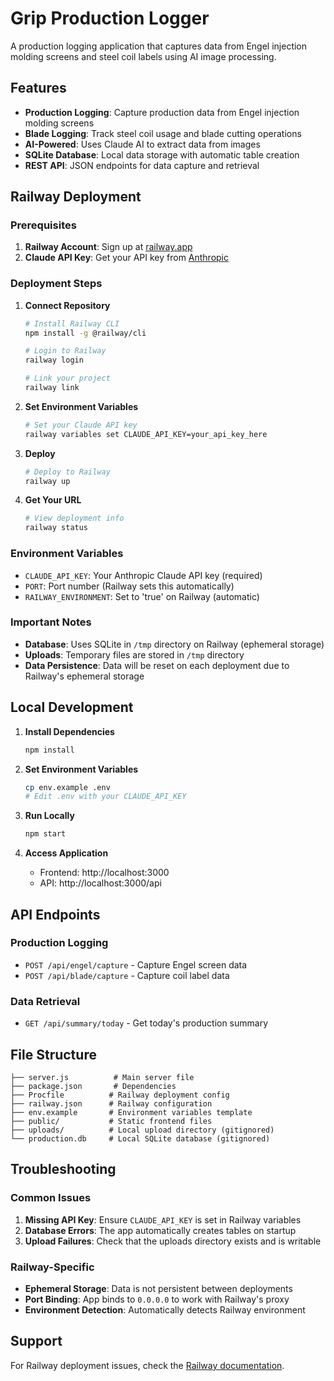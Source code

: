 # Grip Production Logger

A production logging application that captures data from Engel injection molding screens and steel coil labels using AI image processing.

## Features

- **Production Logging**: Capture production data from Engel injection molding screens
- **Blade Logging**: Track steel coil usage and blade cutting operations
- **AI-Powered**: Uses Claude AI to extract data from images
- **SQLite Database**: Local data storage with automatic table creation
- **REST API**: JSON endpoints for data capture and retrieval

## Railway Deployment

### Prerequisites

1. **Railway Account**: Sign up at [railway.app](https://railway.app)
2. **Claude API Key**: Get your API key from [Anthropic](https://console.anthropic.com/)

### Deployment Steps

1. **Connect Repository**
   ```bash
   # Install Railway CLI
   npm install -g @railway/cli
   
   # Login to Railway
   railway login
   
   # Link your project
   railway link
   ```

2. **Set Environment Variables**
   ```bash
   # Set your Claude API key
   railway variables set CLAUDE_API_KEY=your_api_key_here
   ```

3. **Deploy**
   ```bash
   # Deploy to Railway
   railway up
   ```

4. **Get Your URL**
   ```bash
   # View deployment info
   railway status
   ```

### Environment Variables

- `CLAUDE_API_KEY`: Your Anthropic Claude API key (required)
- `PORT`: Port number (Railway sets this automatically)
- `RAILWAY_ENVIRONMENT`: Set to 'true' on Railway (automatic)

### Important Notes

- **Database**: Uses SQLite in `/tmp` directory on Railway (ephemeral storage)
- **Uploads**: Temporary files are stored in `/tmp` directory
- **Data Persistence**: Data will be reset on each deployment due to Railway's ephemeral storage

## Local Development

1. **Install Dependencies**
   ```bash
   npm install
   ```

2. **Set Environment Variables**
   ```bash
   cp env.example .env
   # Edit .env with your CLAUDE_API_KEY
   ```

3. **Run Locally**
   ```bash
   npm start
   ```

4. **Access Application**
   - Frontend: http://localhost:3000
   - API: http://localhost:3000/api

## API Endpoints

### Production Logging
- `POST /api/engel/capture` - Capture Engel screen data
- `POST /api/blade/capture` - Capture coil label data

### Data Retrieval
- `GET /api/summary/today` - Get today's production summary

## File Structure

```
├── server.js          # Main server file
├── package.json       # Dependencies
├── Procfile          # Railway deployment config
├── railway.json      # Railway configuration
├── env.example       # Environment variables template
├── public/           # Static frontend files
├── uploads/          # Local upload directory (gitignored)
└── production.db     # Local SQLite database (gitignored)
```

## Troubleshooting

### Common Issues

1. **Missing API Key**: Ensure `CLAUDE_API_KEY` is set in Railway variables
2. **Database Errors**: The app automatically creates tables on startup
3. **Upload Failures**: Check that the uploads directory exists and is writable

### Railway-Specific

- **Ephemeral Storage**: Data is not persistent between deployments
- **Port Binding**: App binds to `0.0.0.0` to work with Railway's proxy
- **Environment Detection**: Automatically detects Railway environment

## Support

For Railway deployment issues, check the [Railway documentation](https://docs.railway.app/).
